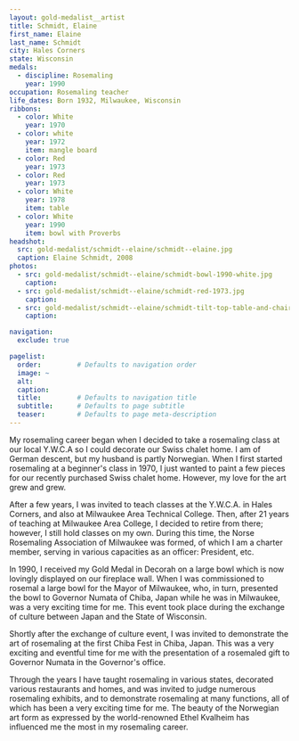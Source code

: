 ```yaml
---
layout: gold-medalist__artist
title: Schmidt, Elaine
first_name: Elaine
last_name: Schmidt
city: Hales Corners
state: Wisconsin
medals: 
  - discipline: Rosemaling
    year: 1990
occupation: Rosemaling teacher
life_dates: Born 1932, Milwaukee, Wisconsin
ribbons:
  - color: White
    year: 1970
  - color: white
    year: 1972
    item: mangle board
  - color: Red
    year: 1973
  - color: Red
    year: 1973
  - color: White
    year: 1978
    item: table
  - color: White
    year: 1990
    item: bowl with Proverbs
headshot:
  src: gold-medalist/schmidt--elaine/schmidt--elaine.jpg
  caption: Elaine Schmidt, 2008
photos:
  - src: gold-medalist/schmidt--elaine/schmidt-bowl-1990-white.jpg
    caption:
  - src: gold-medalist/schmidt--elaine/schmidt-red-1973.jpg
    caption:
  - src: gold-medalist/schmidt--elaine/schmidt-tilt-top-table-and-chair-1987-white.jpg
    caption:

navigation:
  exclude: true

pagelist:
  order:         # Defaults to navigation order  
  image: ~
  alt:
  caption:
  title:         # Defaults to navigation title
  subtitle:      # Defaults to page subtitle
  teaser:        # Defaults to page meta-description  
---
```

My rosemaling career began when I decided to take a rosemaling class at our local Y.W.C.A so I could decorate our Swiss chalet home.  I am of German descent, but my husband is partly Norwegian.  When I first started rosemaling at a beginner's class in 1970, I just wanted to paint a few pieces for our recently purchased Swiss chalet home.  However, my love for the art grew and grew.

After a few years, I was invited to teach classes at the Y.W.C.A. in Hales Corners, and also at Milwaukee Area Technical College.  Then, after 21 years of teaching at Milwaukee Area College, I decided to retire from there; however, I still hold classes on my own.  During this time, the Norse Rosemaling Association of Milwaukee was formed, of which I am a charter member, serving in various capacities as an officer: President, etc.

In 1990, I received my Gold Medal in Decorah on a large bowl which is now lovingly displayed on our fireplace wall.  When I was commissioned to rosemal a large bowl for the Mayor of Milwaukee, who, in turn, presented the bowl to Governor Numata of Chiba, Japan while he was in Milwaukee, was a very exciting time for me.  This event took place during the exchange of culture between Japan and the State of Wisconsin.

Shortly after the exchange of culture event, I was invited to demonstrate the art of rosemaling at the first Chiba Fest in Chiba, Japan.  This was a very exciting and eventful time for me with the presentation of a rosemaled gift to Governor Numata in the Governor's office.

Through the years I have taught rosemaling in various states, decorated various restaurants and homes, and was invited to judge numerous rosemaling exhibits, and to demonstrate rosemaling at many functions, all of which has been a very exciting time for me.  The beauty of the Norwegian art form as expressed by the world-renowned Ethel Kvalheim has influenced me the most in my rosemaling career.
